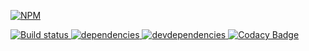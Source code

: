 [![NPM][was-tested-icon] ][was-tested-url]

[![Build status][was-tested-ci-image] ][was-tested-ci-url]
[![dependencies][was-tested-dependencies-image] ][was-tested-dependencies-url]
[![devdependencies][was-tested-devdependencies-image] ][was-tested-devdependencies-url]
[![Codacy Badge][was-tested-codacy-image] ][was-tested-codacy-url]

[was-tested-icon]: https://nodei.co/npm/was-tested.png?downloads=true
[was-tested-url]: https://npmjs.org/package/was-tested
[was-tested-ci-image]: https://travis-ci.org/bahmutov/was-tested.png?branch=master
[was-tested-ci-url]: https://travis-ci.org/bahmutov/was-tested
[was-tested-dependencies-image]: https://david-dm.org/bahmutov/was-tested.png
[was-tested-dependencies-url]: https://david-dm.org/bahmutov/was-tested
[was-tested-devdependencies-image]: https://david-dm.org/bahmutov/was-tested/dev-status.png
[was-tested-devdependencies-url]: https://david-dm.org/bahmutov/was-tested#info=devDependencies
[was-tested-codacy-image]: https://www.codacy.com/project/badge/c2b210ee4fde4f21a7f9c6cc41078e30
[was-tested-codacy-url]: https://www.codacy.com/public/bahmutov/was-tested.git
